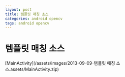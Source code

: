 ```yaml
---
layout: post
title: 템플릿 매칭 소스
categories: android opencv
tags: android opencv
---
```


# 템플릿 매칭 소스



[MainActivity](/assets/images/2013-09-09-템플릿 매칭 소스.assets/MainActivity.zip)

